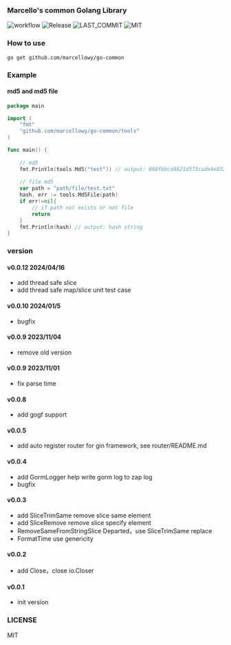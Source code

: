 ### Marcello's common Golang Library
![workflow](https://github.com/marcellowy/go-common/actions/workflows/go.yml/badge.svg?branch=main)
![Release](https://badgen.net/github/release/marcellowy/go-common)
![LAST_COMMIT](https://badgen.net/github/last-commit/marcellowy/go-common)
![MIT](https://badgen.net/github/license/micromatch/micromatch)

### How to use
```shell
go get github.com/marcellowy/go-common
```

### Example
#### md5 and md5 file

```go
package main

import (
	"fmt"
	"github.com/marcellowy/go-common/tools"
)

func main() {
	
	// md5
	fmt.Println(tools.Md5("test")) // output: 098f6bcd4621d373cade4e832627b4f6
	
	// file md5
	var path = "path/file/test.txt"
	hash, err := tools.Md5File(path)
	if err!=nil{
		// if path not exists or not file
		return
    }
	fmt.Println(hash) // output: hash string
}
```

### version
#### v0.0.12 2024/04/16
- add thread safe slice
- add thread safe map/slice unit test case
#### v0.0.10 2024/01/5
- bugfix
#### v0.0.9 2023/11/04
- remove old version
#### v0.0.9 2023/11/01
- fix parse time
#### v0.0.8 
- add gogf support
#### v0.0.5
- add auto register router for gin framework, see router/README.md
#### v0.0.4
- add GormLogger help write gorm log to zap log
- bugfix
#### v0.0.3
- add SliceTrimSame remove slice same element
- add SliceRemove remove slice specify element
- RemoveSameFromStringSlice Departed，use SliceTrimSame replace
- FormatTime use genericity 

#### v0.0.2
- add Close，close io.Closer

#### v0.0.1
- init version

### LICENSE
MIT
